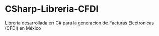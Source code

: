 CSharp-Libreria-CFDI
====================

Libreria desarrollada en C# para la generacion de Facturas Electronicas (CFDI) en México

